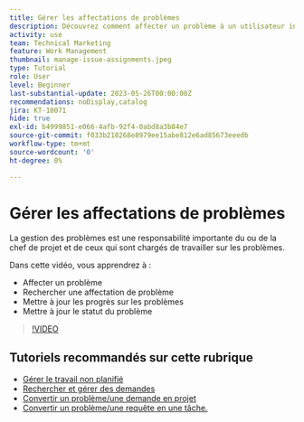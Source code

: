 ```yaml
---
title: Gérer les affectations de problèmes
description: Découvrez comment affecter un problème à un utilisateur individuel ou une utilisatrice individuelle, à plusieurs utilisateurs ou utilisatrices ou à une équipe afin que le problème soit résolu.
activity: use
team: Technical Marketing
feature: Work Management
thumbnail: manage-issue-assignments.jpeg
type: Tutorial
role: User
level: Beginner
last-substantial-update: 2023-05-26T00:00:00Z
recommendations: noDisplay,catalog
jira: KT-10071
hide: true
exl-id: b4999851-e066-4afb-92f4-0abd8a3b84e7
source-git-commit: f033b210268e8979ee15abe812e6ad85673eeedb
workflow-type: tm+mt
source-wordcount: '0'
ht-degree: 0%

---
```


# Gérer les affectations de problèmes

La gestion des problèmes est une responsabilité importante du ou de la chef de projet et de ceux qui sont chargés de travailler sur les problèmes.

Dans cette vidéo, vous apprendrez à :

* Affecter un problème
* Rechercher une affectation de problème
* Mettre à jour les progrès sur les problèmes
* Mettre à jour le statut du problème

>[!VIDEO](https://video.tv.adobe.com/v/3419931/?quality=12&learn=on)

## Tutoriels recommandés sur cette rubrique

* [Gérer le travail non planifié](/help/manage-work/issues-requests/handle-unplanned-work.md)
* [Rechercher et gérer des demandes](/help/manage-work/issues-requests/find-requests.md)
* [Convertir un problème/une demande en projet](/help/manage-work/issues-requests/create-a-project-from-a-request.md)
* [Convertir un problème/une requête en une tâche.](/help/manage-work/issues-requests/convert-issues-to-other-work-items.md)
